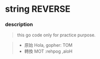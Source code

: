 # string REVERSE

### description
> this go code only for practice purpose.

> - 原始 Hola, gopher: TOM
> - 轉換 MOT :rehpog ,aloH